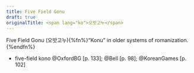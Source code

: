 ```yaml
---
title: Five Field Gonu
draft: true
originalTitle: <span lang="ko">오밧고누</span>
---
```


Five Field Gonu (<span lang="ko">오밧고누</span>){%fn%}“Konu” in older systems of romanization.{%endfn%}

* five-field kono @OxfordBG [p. 133]; @Bell [p. 98]; @KoreanGames [p. 102]
